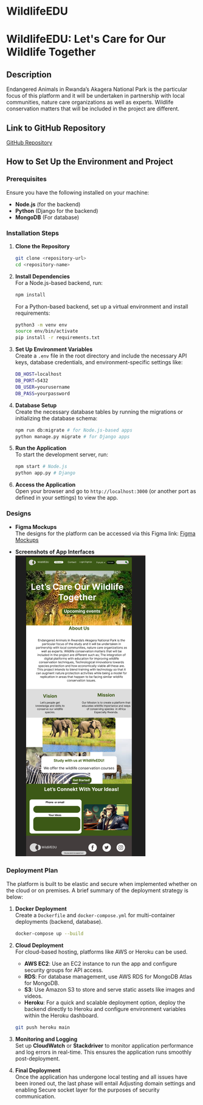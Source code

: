 # WildlifeEDU

# WildlifeEDU: Let's Care for Our Wildlife Together

## Description
Endangered Animals in Rwanda’s Akagera National Park is the particular focus of this platform and it will be undertaken in partnership with local communities, nature care organizations as well as experts. Wildlife conservation matters that will be included in the project are different.

## Link to GitHub Repository
[GitHub Repository](https://github.com/Mugisha-Beline/WildlifeEDU_Capstone.git)  

## How to Set Up the Environment and Project

### Prerequisites
Ensure you have the following installed on your machine:
- **Node.js** (for the backend)
- **Python** (Django for the backend)
- **MongoDB** (For database)

### Installation Steps
1. **Clone the Repository**  
   ```bash
   git clone <repository-url>
   cd <repository-name>
   ```

2. **Install Dependencies**  
   For a Node.js-based backend, run:  
   ```bash
   npm install
   ```  
   For a Python-based backend, set up a virtual environment and install requirements:  
   ```bash
   python3 -m venv env
   source env/bin/activate
   pip install -r requirements.txt
   ```

3. **Set Up Environment Variables**  
   Create a `.env` file in the root directory and include the necessary API keys, database credentials, and environment-specific settings like:
   ```bash
   DB_HOST=localhost
   DB_PORT=5432
   DB_USER=yourusername
   DB_PASS=yourpassword
   ```

4. **Database Setup**  
   Create the necessary database tables by running the migrations or initializing the database schema:
   ```bash
   npm run db:migrate # for Node.js-based apps
   python manage.py migrate # for Django apps
   ```

5. **Run the Application**  
   To start the development server, run:  
   ```bash
   npm start # Node.js
   python app.py # Django
   ```

6. **Access the Application**  
   Open your browser and go to `http://localhost:3000` (or another port as defined in your settings) to view the app.

### Designs
- **Figma Mockups**  
   The designs for the platform can be accessed via this Figma link: [Figma Mockups](https://www.figma.com/design/BE9F2PnRlQDYmncrDeQkdR/Capstone-Project-Design?node-id=0-1&t=qyaXhublQVzqeQk3-1)  

- **Screenshots of App Interfaces**  
   ![WildlifeEDU Interface](./Images/wildlife%20ed.png)  
### Deployment Plan
The platform is built to be elastic and secure when implemented whether on the cloud or on premises. A brief summary of the deployment strategy is below:

1. **Docker Deployment**  
   Create a `Dockerfile` and `docker-compose.yml` for multi-container deployments (backend, database).
   ```bash
   docker-compose up --build
   ```

2. **Cloud Deployment**  
   For cloud-based hosting, platforms like AWS or Heroku can be used.
   - **AWS EC2**: Use an EC2 instance to run the app and configure security groups for API access.
   - **RDS**: For database management, use AWS RDS for MongoDB Atlas for MongoDB.
   - **S3**: Use Amazon S3 to store and serve static assets like images and videos.
   - **Heroku**: For a quick and scalable deployment option, deploy the backend directly to Heroku and configure environment variables within the Heroku dashboard.
   ```bash
   git push heroku main
   ```

3. **Monitoring and Logging**  
   Set up **CloudWatch** or **Stackdriver** to monitor application performance and log errors in real-time. This ensures the application runs smoothly post-deployment.

4. **Final Deployment**  
  Once the application has undergone local testing and all issues have been ironed out, the last phase will entail Adjusting domain settings and enabling Secure socket layer for the purposes of security communication.
